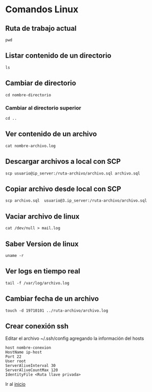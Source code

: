 # Comandos Linux

## Ruta de trabajo actual
```
pwd
```

## Listar contenido de un directorio
```
ls
```

## Cambiar de directorio
```
cd nombre-directorio
```

### Cambiar al directorio superior
```
cd ..
```

## Ver contenido de un archivo
```
cat nombre-archivo.log
```

## Descargar archivos a local con SCP

```
scp usuario@ip_server:/ruta-archivo/archivo.sql archivo.sql
```

## Copiar archivo desde local con SCP
```
scp archivo.sql  usuario@3.ip_server:/ruta-archivo/archivo.sql
```

## Vaciar archivo de linux
```
cat /dev/null > mail.log
```

## Saber Version de linux
```
uname -r
```

## Ver logs en tiempo real
```
tail -f /var/log/archivo.log
```

## Cambiar fecha de un archivo
```
touch -d 19710101 ../ruta-archivo/archivo.log
```

## Crear conexión ssh 

Editar el archivo  ~/.ssh/config agregando la información del hosts

```
host nombre-conexion
HostName ip-host
Port 22
User root
ServerAliveInterval 30
ServerAliveCountMax 120
IdentityFile <Ruta llave privada>
```


Ir al [inicio](../README.md)